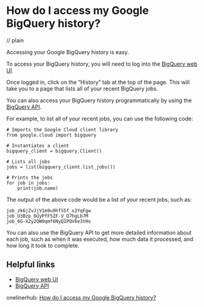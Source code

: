 # How do I access my Google BigQuery history?
// plain

Accessing your Google BigQuery history is easy.

To access your BigQuery history, you will need to log into the [BigQuery web UI](https://console.cloud.google.com/bigquery).

Once logged in, click on the “History” tab at the top of the page. This will take you to a page that lists all of your recent BigQuery jobs.

You can also access your BigQuery history programmatically by using the [BigQuery API](https://cloud.google.com/bigquery/docs/reference/rest/).

For example, to list all of your recent jobs, you can use the following code:

```
# Imports the Google Cloud client library
from google.cloud import bigquery

# Instantiates a client
bigquery_client = bigquery.Client()

# Lists all jobs
jobs = list(bigquery_client.list_jobs())

# Prints the jobs
for job in jobs:
    print(job.name)
```

The output of the above code would be a list of your recent jobs, such as:

```
job_zk6jZvJjV1m9u9hfS5f_x2YqFgw
job_U3Bzp_6UyPfF5ZF-V_Q7hgLb7M
job_6G-X2y2QW9qmf6NyQ1PQV6e3tHo
```

You can also use the BigQuery API to get more detailed information about each job, such as when it was executed, how much data it processed, and how long it took to complete.

## Helpful links

- [BigQuery web UI](https://console.cloud.google.com/bigquery)
- [BigQuery API](https://cloud.google.com/bigquery/docs/reference/rest/)

onelinerhub: [How do I access my Google BigQuery history?](https://onelinerhub.com/google-big-query/how-do-i-access-my-google-bigquery-history)